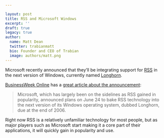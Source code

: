 ```yaml
---

layout: post
title: RSS and Microsoft Windows
excerpt: ''
draft: true
legacy: true
author:
  name: Matt Dean
  twitter: trabianmatt
  bio: Founder and CEO of Trabian
  image: authors/matt.png
---
```


<p>Microsoft recently announced that they&#8217;ll be integrating support for <a href='http://www.opensourcecu.com/articles/2005/06/21/the-complete-idiot-s-guide-to-rss-for-dummies'><span class="caps">RSS</span></a> in the next version of Windows, currently named <a href='http://www.microsoft.com/windows/longhorn/default.mspx'>Longhorn</a>.</p>
<p><a href='http://www.businessweek.com/index.html'>BusinessWeek Online</a> has a <a href='http://www.businessweek.com/technology/content/jun2005/tc20050624_4923_tc024.htm'>great article about the announcement</a>:</p>
<blockquote>
<p>Microsoft, which has largely been on the sidelines as <span class='caps'><span class="caps">RSS</span></span> gained in popularity, announced plans on June 24 to bake <span class='caps'><span class="caps">RSS</span></span> technology into the next version of its Windows operating system, dubbed Longhorn, due at the end of 2006.</p>
</blockquote>
<p>Right now <span class='caps'><span class="caps">RSS</span></span> is a relatively unfamiliar technology for most people, but as major players such as Microsoft start making it a core part of their applications, it will quickly gain in popularity and use.</p>

